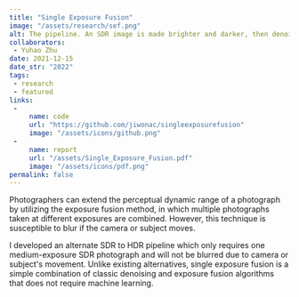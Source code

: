```yaml
---
title: "Single Exposure Fusion"
image: "/assets/research/sef.png"
alt: The pipeline. An SDR image is made brighter and darker, then denoising is applied. The resultant three images are combined with Mertens' fusion. 
collaborators: 
 - Yuhao Zhu
date: 2021-12-15
date_str: "2022"
tags:
 - research
 - featured
links:
 - 
     name: code
     url: "https://github.com/jiwonac/singleexposurefusion"
     image: "/assets/icons/github.png"
 - 
     name: report
     url: "/assets/Single_Exposure_Fusion.pdf"
     image: "/assets/icons/pdf.png"
permalink: false
---
```


Photographers can extend the perceptual dynamic range of a photograph by utilizing the exposure fusion method, in which multiple photographs taken at different exposures are combined. However, this technique is susceptible to blur if the camera or subject moves.

I developed an alternate SDR to HDR pipeline which only requires one medium-exposure SDR photograph and will not be blurred due to camera or subject's movement. Unlike existing alternatives, single exposure fusion is a simple combination of classic denoising and exposure fusion algorithms that does not require machine learning.